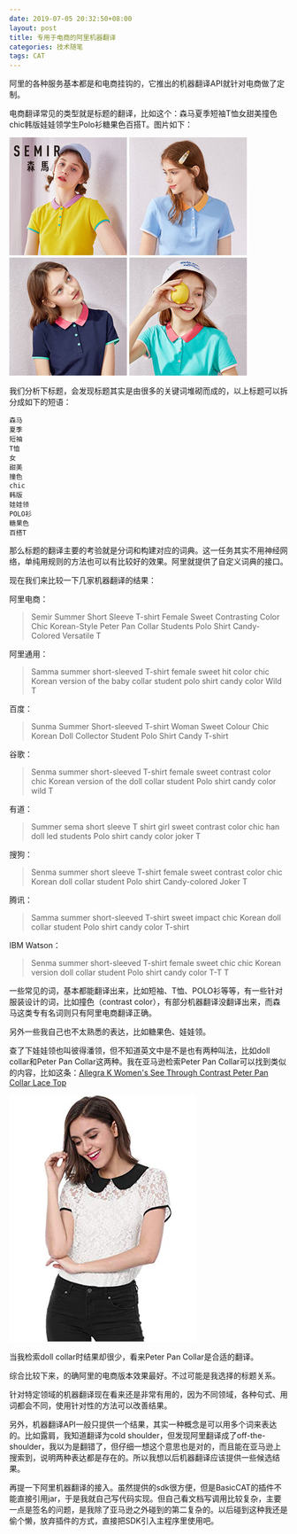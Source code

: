 ```yaml
---
date: 2019-07-05 20:32:50+08:00
layout: post
title: 专用于电商的阿里机器翻译
categories: 技术随笔
tags: CAT
---
```


阿里的各种服务基本都是和电商挂钩的，它推出的机器翻译API就针对电商做了定制。

电商翻译常见的类型就是标题的翻译，比如这个：森马夏季短袖T恤女甜美撞色chic韩版娃娃领学生Polo衫糖果色百搭T。图片如下：

![](/album/ecommerce/semir-t-shirt.jpg)

我们分析下标题，会发现标题其实是由很多的关键词堆砌而成的，以上标题可以拆分成如下的短语：

```
森马
夏季
短袖
T恤
女
甜美
撞色
chic
韩版
娃娃领
POLO衫
糖果色
百搭T
```

那么标题的翻译主要的考验就是分词和构建对应的词典。这一任务其实不用神经网络，单纯用规则的方法也可以有比较好的效果。阿里就提供了自定义词典的接口。

现在我们来比较一下几家机器翻译的结果：

阿里电商：

> Semir Summer Short Sleeve T-shirt Female Sweet Contrasting Color Chic Korean-Style Peter Pan Collar Students Polo Shirt Candy-Colored Versatile T

阿里通用：

> Samma summer short-sleeved T-shirt female sweet hit color chic Korean version of the baby collar student polo shirt candy color Wild T

百度：

> Sunma Summer Short-sleeved T-shirt Woman Sweet Colour Chic Korean Doll Collector Student Polo Shirt Candy T-shirt

谷歌：

> Senma summer short-sleeved T-shirt female sweet contrast color chic Korean version of the doll collar student Polo shirt candy color wild T

有道：

> Summer sema short sleeve T shirt girl sweet contrast color chic han doll led students Polo shirt candy color joker T

搜狗：

> Senma summer short sleeve T-shirt female sweet contrast color chic Korean doll collar student Polo shirt Candy-colored Joker T

腾讯：

> Samma summer short-sleeved T-shirt sweet impact chic Korean doll collar student Polo shirt candy color T-shirt

IBM Watson：

> Senma summer short-sleeved T-shirt female sweet chic chic Korean version doll collar student Polo shirt candy color T-T T

一些常见的词，基本都能翻译出来，比如短袖、T恤、POLO衫等等，有一些针对服装设计的词，比如撞色（contrast color），有部分机器翻译没翻译出来，而森马这类专有名词则只有阿里电商翻译正确。

另外一些我自己也不太熟悉的表达，比如糖果色、娃娃领。

查了下娃娃领也叫彼得潘领，但不知道英文中是不是也有两种叫法，比如doll collar和Peter Pan Collar这两种。我在亚马逊检索Peter Pan Collar可以找到类似的内容，比如这条：[Allegra K Women's See Through Contrast Peter Pan Collar Lace Top ](https://www.amazon.co.uk/Allegra-Womens-Through-Contrast-Collar/dp/B01JGMJ7GU/ref=sr_1_10?keywords=peter+pan+collar+t+shirt&qid=1562330431&s=clothing&sr=1-10)

![](/album/ecommerce/Allegra-K-peter-pan-t-shirt.jpg)

当我检索doll collar时结果却很少，看来Peter Pan Collar是合适的翻译。

综合比较下来，的确阿里的电商版本效果最好。不过可能是我选择的标题关系。

针对特定领域的机器翻译现在看来还是非常有用的，因为不同领域，各种句式、用词都会不同，使用针对性的方法可以改善结果。

另外，机器翻译API一般只提供一个结果，其实一种概念是可以用多个词来表达的。比如露肩，我知道翻译为cold shoulder，但发现阿里翻译成了off-the-shoulder，我以为是翻错了，但仔细一想这个意思也是对的，而且能在亚马逊上搜索到，说明两种表达都是存在的。所以我想以后机器翻译应该提供一些候选结果。

再提一下阿里机器翻译的接入。虽然提供的sdk很方便，但是BasicCAT的插件不能直接引用jar，于是我就自己写代码实现。但自己看文档写调用比较复杂，主要一点是签名的问题，是我除了亚马逊之外碰到的第二复杂的。以后碰到这种我还是偷个懒，放弃插件的方式，直接把SDK引入主程序里使用吧。



